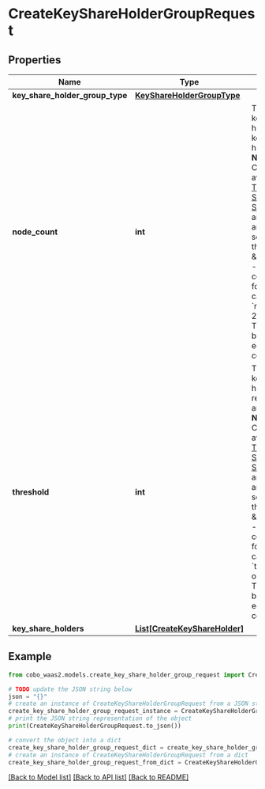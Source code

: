 # CreateKeyShareHolderGroupRequest


## Properties

Name | Type | Description | Notes
------------ | ------------- | ------------- | -------------
**key_share_holder_group_type** | [**KeyShareHolderGroupType**](KeyShareHolderGroupType.md) |  | 
**node_count** | **int** | The number of key share holders in this key share holder group.  **Notes:** 1. Currently, the available [Threshold Signature Schemes (TSS)](https://manuals.cobo.com/en/portal/mpc-wallets/introduction#threshold-signature-scheme-tss) are 2-2, 2-3, and 3-3 schemes (in the \&quot;threshold - node count\&quot; format), so you can only set &#x60;node_count&#x60; to 2 or 3.   2. Threshold must be less than or equal to node count.  | 
**threshold** | **int** | The number of key share holders required to sign an operation.  **Notes:** 1. Currently, the available [Threshold Signature Schemes (TSS)](https://manuals.cobo.com/en/portal/mpc-wallets/introduction#threshold-signature-scheme-tss) are 2-2, 2-3, and 3-3 schemes (in the \&quot;threshold - node count\&quot; format), so you can only set &#x60;threshold&#x60; to 2 or 3.   2. Threshold must be less than or equal to node count.  | 
**key_share_holders** | [**List[CreateKeyShareHolder]**](CreateKeyShareHolder.md) |  | 

## Example

```python
from cobo_waas2.models.create_key_share_holder_group_request import CreateKeyShareHolderGroupRequest

# TODO update the JSON string below
json = "{}"
# create an instance of CreateKeyShareHolderGroupRequest from a JSON string
create_key_share_holder_group_request_instance = CreateKeyShareHolderGroupRequest.from_json(json)
# print the JSON string representation of the object
print(CreateKeyShareHolderGroupRequest.to_json())

# convert the object into a dict
create_key_share_holder_group_request_dict = create_key_share_holder_group_request_instance.to_dict()
# create an instance of CreateKeyShareHolderGroupRequest from a dict
create_key_share_holder_group_request_from_dict = CreateKeyShareHolderGroupRequest.from_dict(create_key_share_holder_group_request_dict)
```
[[Back to Model list]](../README.md#documentation-for-models) [[Back to API list]](../README.md#documentation-for-api-endpoints) [[Back to README]](../README.md)


